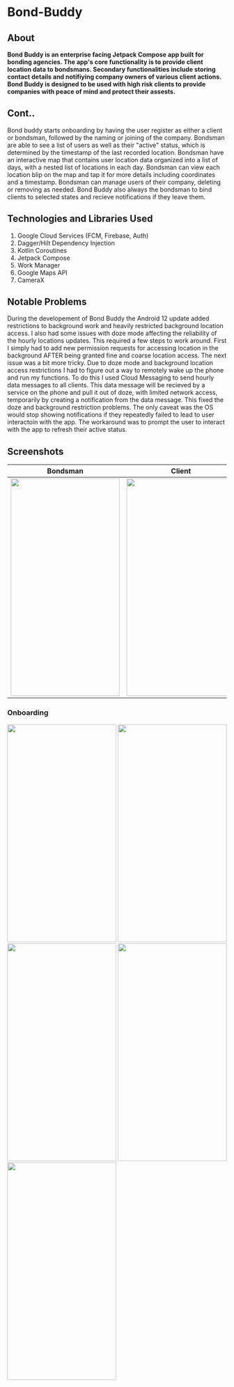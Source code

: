 # Bond-Buddy

## About
**Bond Buddy is an enterprise facing Jetpack Compose app built for bonding agencies. The app's core functionality is to provide client location data to bondsmans.
Secondary functionalities include storing contact details and notifiying company owners of various client actions.
Bond Buddy is designed to be used with high risk clients to provide companies with peace of mind and protect their assests.**

## Cont..
  Bond buddy starts onboarding by having the user register as either a client or bondsman, followed by the naming or joining of the company.
Bondsman are able to see a list of users as well as their "active" status, which is determined by the timestamp of the last recorded location.
Bondsman have an interactive map that contains user location data organized into a list of days, with a nested list of locations in each day. Bondsman can view each location blip on the map and tap it for more details including coordinates and a timestamp. Bondsman can manage users of their company, deleting or removing as needed. Bond Buddy also always the bondsman to bind clients to selected states and recieve notifications if they leave them.

## Technologies and Libraries Used
1. Google Cloud Services (FCM, Firebase, Auth)
2. Dagger/Hilt Dependency Injection
3. Kotlin Coroutines
4. Jetpack Compose
5. Work Manager
6. Google Maps API
7. CameraX

##	Notable Problems
  During the developement of Bond Buddy the Android 12 update added restrictions to background work and heavily restricted background location access. I also had some issues with doze mode affecting the reliability of the hourly locations updates. This required a few steps to work around. First I simply had to add new permission requests for accessing location in the background AFTER being granted fine and coarse location access. The next issue was a bit more tricky. Due to doze mode and background location access restrictions I had to figure out a way to remotely wake up the phone and run my functions. To do this I used Cloud Messaging to send hourly data messages to all clients. This data message will be recieved by a service on the phone and pull it out of doze, with limited network access, temporarily by creating a notification from the data message. This fixed the doze and background restriction problems. The only caveat was the OS would stop showing notifications if they repeatedly failed to lead to user interactoin with the app. The workaround was to prompt the user to interact with the app to refresh their active status. 

## Screenshots
| Bondsman | Client | Map |
|:---------------------------------:|:---------------------------------:|:---------------------------------:|
| <img src="https://user-images.githubusercontent.com/49169067/166229208-14059ddb-1c3b-4257-824a-c76b3332f9b8.jpg" height="500" width ="250"> | <img src="https://user-images.githubusercontent.com/49169067/166229346-c3fd4b42-9f9a-4725-960c-8929fa874ef6.jpg" height="500" width ="250"> | <img src="https://user-images.githubusercontent.com/49169067/166231503-9346013e-7be3-4d8b-93ed-270dd874a50b.jpg" height="500" width ="250"> |

### Onboarding
<img src="https://user-images.githubusercontent.com/49169067/166229172-101d0265-867d-428d-a080-f8e03530692e.jpg" height="500" width ="250"> 
<img src="https://user-images.githubusercontent.com/49169067/166232272-5f031169-f18d-4e76-aed8-e3ce1c39175d.jpg" height="500" width ="250"> 
<img src="https://user-images.githubusercontent.com/49169067/166231977-c186ff9d-2591-4819-b828-9a93c88ddf48.jpg" height="500" width ="250">
<img src="https://user-images.githubusercontent.com/49169067/166232358-8a0a7c41-5164-45da-ae6f-91db1e580f1c.jpg" height="500" width ="250">
<img src="https://user-images.githubusercontent.com/49169067/166232426-fb1e3138-a342-4ea9-bd7e-b2f941962b24.jpg" height="500" width ="250">
